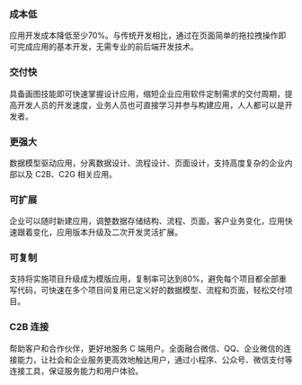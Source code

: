 ### 成本低

应用开发成本降低至少70%。与传统开发相比，通过在页面简单的拖拉拽操作即可完成应用的基本开发，无需专业的前后端开发技术。        

### 交付快

具备画图技能即可快速掌握设计应用，缩短企业应用软件定制需求的交付周期，提高开发人员的开发速度，业务人员也可直接学习并参与构建应用，人人都可以是开发者。 

### 更强大

数据模型驱动应用，分离数据设计、流程设计、页面设计，支持高度复杂的企业内部以及 C2B、C2G 相关应用。      

### 可扩展

企业可以随时新建应用，调整数据存储结构、流程、页面，客户业务变化，应用快速跟着变化，应用版本升级及二次开发灵活扩展。

### 可复制

支持将实施项目升级成为模版应用，复制率可达到80%，避免每个项目都全部重写代码，可快速在多个项目间复用已定义好的数据模型、流程和页面，轻松交付项目。


### C2B 连接

帮助客户和合作伙伴，更好地服务 C 端用户。全面融合微信、QQ、企业微信的连接能力，让社会和企业服务更高效地触达用户，通过小程序、公众号、微信支付等连接工具，保证服务能力和用户体验。

